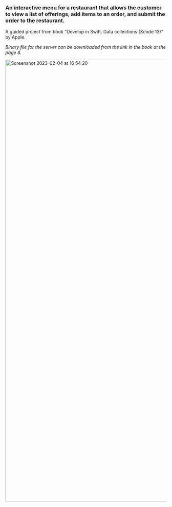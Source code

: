 ### An interactive menu for a restaurant that allows the customer to view a list of offerings, add items to an order, and submit the order to the restaurant.

A guided project from book "Develop in Swift. Data collections (Xcode 13)" by Apple.

*Binary file for the server can be downloaded from the link in the book at the page 8.*

<img width="1375" alt="Screenshot 2023-02-04 at 16 54 20" src="https://user-images.githubusercontent.com/122368077/216777676-0b6c49d1-c0a8-4ab0-8c99-cc497cdbb5d3.png">
